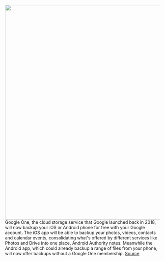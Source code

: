 <img src='https://cdn.vox-cdn.com/thumbor/Qcn212Y7rfdbr3_wrYAwvcybwWM=/0x0:1152x768/1200x800/filters:focal(484x292:668x476)/cdn.vox-cdn.com/uploads/chorus_image/image/67131158/logo_one_icon.0.jpg' width='700px' /><br/>
Google One, the cloud storage service that Google launched back in 2018, will now backup your iOS or Android phone for free with your Google account. The iOS app will be able to backup your photos, videos, contacts and calendar events, consolidating what's offered by different services like Photos and Drive into one place, Android Authority notes. Meanwhile the Android app, which could already backup a range of files from your phone, will now offer backups without a Google One membership.
<a href='https://www.theverge.com/2020/7/30/21347769/google-one-phone-backups-ios-android-free-account'> Source <a/>